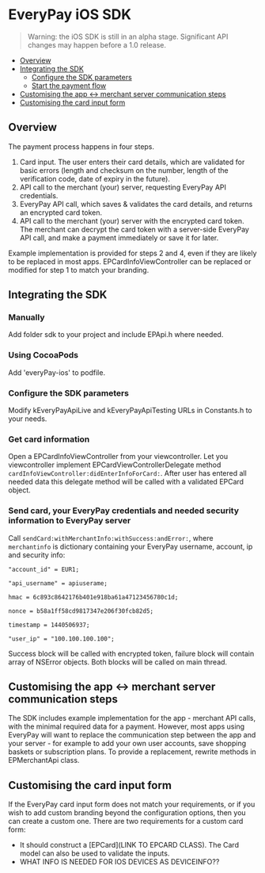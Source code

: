 # EveryPay iOS SDK

> Warning: the iOS SDK is still in an alpha stage. Significant API changes may happen before a 1.0 release.

* [Overview](https://github.com/UnifiedPaymentSolutions/everypay-ios#overview)
* [Integrating the SDK](https://github.com/UnifiedPaymentSolutions/everypay-ios#integrating-the-SDK)
  * [Configure the SDK parameters](https://github.com/UnifiedPaymentSolutions/everypay-ios#configure-the-sdk-parameters)
  * [Start the payment flow](https://github.com/UnifiedPaymentSolutions/everypay-ios#start-the-payment-flow)
* [Customising the app <-> merchant server communication steps](https://github.com/UnifiedPaymentSolutions/everypay-ios#customising-the-app---merchant-server-communication-steps)
* [Customising the card input form](https://github.com/UnifiedPaymentSolutions/everypay-ios#customising-the-card-input-form)

## Overview

The payment process happens in four steps.

1. Card input. The user enters their card details, which are validated for basic errors (length and checksum on the number, length of the verification code, date of expiry in the future).
2. API call to the merchant (your) server, requesting EveryPay API credentials.
3. EveryPay API call, which saves & validates the card details, and returns an encrypted card token.
4. API call to the merchant (your) server with the encrypted card token. The merchant can decrypt the card token with a server-side EveryPay API call, and make a payment immediately or save it for later.

Example implementation is provided for steps 2 and 4, even if they are likely to be replaced in most apps. EPCardInfoViewController can be replaced or modified for step 1 to match your branding.

## Integrating the SDK

### Manually

Add folder sdk to your project and include EPApi.h where needed.

### Using CocoaPods

Add 'everyPay-ios' to podfile.

### Configure the SDK parameters

Modify kEveryPayApiLive and kEveryPayApiTesting URLs in Constants.h to your needs.

### Get card information

Open a EPCardInfoViewController from your viewcontroller. Let you viewcontroller implement EPCardViewControllerDelegate method `cardInfoViewController:didEnterInfoForCard:`.
After user has entered all needed data this delegate method will be called with a validated EPCard object.

### Send card, your EveryPay credentials and needed security information to EveryPay server

Call `sendCard:withMerchantInfo:withSuccess:andError:`, where `merchantinfo` is dictionary containing your EveryPay username, account, ip and security info:
```
"account_id" = EUR1;

"api_username" = apiuserame;

hmac = 6c893c8642176b401e918ba61a47123456780c1d;

nonce = b58a1ff58cd9817347e206f30fcb82d5;

timestamp = 1440506937;

"user_ip" = "100.100.100.100";

```

Success block will be called with encrypted token, failure block will contain array of NSError objects. Both blocks will be called on main thread.

## Customising the app <-> merchant server communication steps

The SDK includes example implementation for the app - merchant API calls, with the minimal required data for a payment. However, most apps using EveryPay will want to replace the communication step between the app and your server - for example to add your own user accounts, save shopping baskets or subscription plans.
To provide a replacement, rewrite methods in EPMerchantApi class.

## Customising the card input form

If the EveryPay card input form does not match your requirements, or if you wish to add custom branding beyond the configuration options, then you can create a custom one. There are two requirements for a custom card form:

* It should construct a [EPCard](LINK TO EPCARD CLASS). The Card model can also be used to validate the inputs.
* WHAT INFO IS NEEDED FOR IOS DEVICES AS DEVICEINFO??
